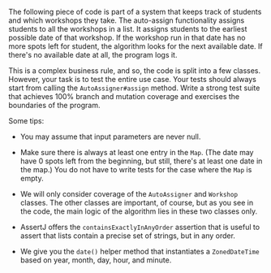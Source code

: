 The following piece of code is part of a system that keeps track of students and which workshops they take. The auto-assign functionality assigns students to all the workshops in a list. It assigns students to the earliest possible date of that workshop. If the workshop run in that date has no more spots left for student, the algorithm looks for the next available date. If there's no available date at all, the program logs it.

This is a complex business rule, and so, the code is split into a few classes. However, your task is to test the entire use case. Your tests should always start from calling the `AutoAssigner#assign` method. Write a strong test suite that achieves 100% branch and mutation coverage and exercises the boundaries of the program.

Some tips:

* You may assume that input parameters are never null.

* Make sure there is always at least one entry in the `Map`. (The date may have 0 spots left from the beginning, but still, there's at least one date in the map.) You do not have to write tests for the case where the `Map` is empty.

* We will only consider coverage of the `AutoAssigner` and `Workshop` classes. The other classes are important, of course, but as you see in the code, the main logic of the algorithm lies in these two classes only.

* AssertJ offers the `containsExactlyInAnyOrder` assertion that is useful to assert that lists contain a precise set of strings, but in any order. 

* We give you the `date()` helper method that instantiates a `ZonedDateTime` based on year, month, day, hour, and minute.
